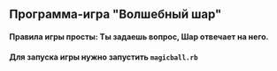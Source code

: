 ## Программа-игра "Волшебный шар"
#### **Правила** игры просты: Ты задаешь вопрос, Шар отвечает на него.
#### **Для запуска** игры нужно запустить `magicball.rb`